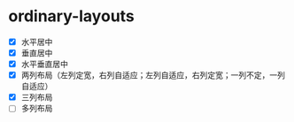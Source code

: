 # ordinary-layouts

- [x] 水平居中
- [x] 垂直居中
- [x] 水平垂直居中
- [x] 两列布局（左列定宽，右列自适应；左列自适应，右列定宽；一列不定，一列自适应）
- [x] 三列布局
- [ ] 多列布局